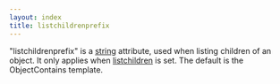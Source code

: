 ```yaml
---
layout: index
title: listchildrenprefix
---
```


"listchildrenprefix" is a [string](../types/string.html) attribute, used when listing children of an object. It only applies when [listchildren](listchildren.html) is set. The default is the ObjectContains template.
